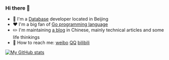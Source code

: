 ### Hi there 👋

- 🔧 I'm a [Database](https://github.com/pingcap/tidb) developer located in Beijing
- ❤️ I'm a big fan of [Go programming language](https://golang.org)
- ✏️ I'm maintaining [a blog](https://disksing.com) in Chinese, mainly technical articles and some life thinkings
- 💬 How to reach me: [weibo](https://weibo.com/539523448) [QQ](https://shang.qq.com/wpa/qunwpa?idkey=ade2895067e4105ce59e0c56863d650543b4448245f179574c6684fe1cb7b5d5) [bilibili](https://space.bilibili.com/2207710)


[![My GitHub stats](https://github-readme-stats.vercel.app/api?username=disksing&count_private=true)](https://github.com/disksing)
